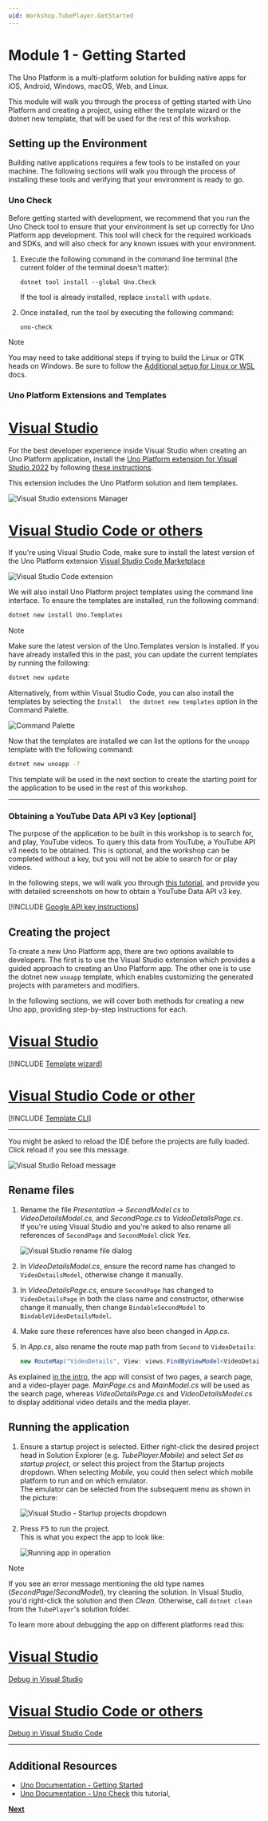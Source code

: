 ```yaml
---
uid: Workshop.TubePlayer.GetStarted
---
```


# Module 1 - Getting Started

The Uno Platform is a multi-platform solution for building native apps for iOS, Android, Windows, macOS, Web, and Linux.

This module will walk you through the process of getting started with Uno Platform and creating a project, using either the template wizard or the dotnet new template, that will be used for the rest of this workshop.

## Setting up the Environment

Building native applications requires a few tools to be installed on your machine. The following sections will walk you through the process of installing these tools and verifying that your environment is ready to go.

### Uno Check

Before getting started with development, we recommend that you run the Uno Check tool to ensure that your environment is set up correctly for Uno Platform app development. This tool will check for the required workloads and SDKs, and will also check for any known issues with your environment.

1. Execute the following command in the command line terminal (the current folder of the terminal doesn't matter):

    ```
    dotnet tool install --global Uno.Check
    ```

    If the tool is already installed, replace `install` with `update`.


1. Once installed, run the tool by executing the following command:

    ```
    uno-check
    ```

> [!NOTE]  
> You may need to take additional steps if trying to build the Linux or GTK heads on Windows.
> Be sure to follow the [Additional setup for Linux or WSL](xref:Uno.GetStarted.Linux) docs.  


### Uno Platform Extensions and Templates

# [Visual Studio](#tab/vs)

For the best developer experience inside Visual Studio when creating an Uno Platform application, install the [Uno Platform extension for Visual Studio 2022](https://marketplace.visualstudio.com/items?itemName=unoplatform.uno-platform-addin-2022) by following [these instructions](xref:Uno.GetStarted.vs2022#install-the-solution-templates).

This extension includes the Uno Platform solution and item templates.

![Visual Studio extensions Manager](vs-2022-extension.jpg)

# [Visual Studio Code or others](#tab/vscode)

If you're using Visual Studio Code, make sure to install the latest version of the Uno Platform extension [Visual Studio Code Marketplace](https://marketplace.visualstudio.com/items?itemName=unoplatform.vscode)

![Visual Studio Code extension](vs-code-extension.jpg)

We will also install Uno Platform project templates using the command line interface. To ensure the templates are installed, run the following command:

```bash
dotnet new install Uno.Templates
```


> [!NOTE]  
> Make sure the latest version of the Uno.Templates version is installed.
> If you have already installed this in the past, you can update the current templates by running the following:
>
> ```bash
> dotnet new update
> ```

Alternatively, from within Visual Studio Code, you can also install the templates by selecting the `Install  the dotnet new templates` option in the Command Palette.

![Command Palette](vs-code-templates.jpg)


Now that the templates are installed we can list the options for the `unoapp` template with the following command:

```bash
dotnet new unoapp -?
```

This template will be used in the next section to create the starting point for the application to be used in the rest of this workshop.

---

### Obtaining a YouTube Data API v3 Key [optional]

The purpose of the application to be built in this workshop is to search for, and play, YouTube videos. To query this data from YouTube, a YouTube API v3 needs to be obtained. This is optional, and the workshop can be completed without a key, but you will not be able to search for or play videos.

In the following steps, we will walk you through [this tutorial](https://developers.google.com/youtube/v3/getting-started), and provide you with detailed screenshots on how to obtain a YouTube Data API v3 key.

[!INCLUDE [Google API key instructions](google-api-key.md)]

## Creating the project

To create a new Uno Platform app, there are two options available to developers. The first is to use the Visual Studio extension which provides a guided approach to creating an Uno Platform app.
The other one is to use the dotnet new `unoapp` template, which enables customizing the generated projects with parameters and modifiers.

In the following sections, we will cover both methods for creating a new Uno app, providing step-by-step instructions for each.

# [Visual Studio](#tab/vs)

[!INCLUDE [Template wizard](templates-wizard.md)]

# [Visual Studio Code or other](#tab/vscode)

[!INCLUDE [Template CLI](templates-cli.md)]

---

You might be asked to reload the IDE before the projects are fully loaded. Click reload if you see this message.

![Visual Studio Reload message](vs-reload-message.jpg)  

## Rename files

1. Rename the file *Presentation* → *SecondModel.cs* to *VideoDetailsModel.cs*, and *SecondPage.cs* to *VideoDetailsPage.cs*.  
    If you're using Visual Studio and you're asked to also rename all references of `SecondPage` and `SecondModel` click *Yes*.

    ![Visual Studio rename file dialog](rename-file-dialog.jpg)

1. In *VideoDetailsModel.cs*, ensure the record name has changed to `VideoDetailsModel`, otherwise change it manually.

1. In *VideoDetailsPage.cs*, ensure `SecondPage` has changed to `VideoDetailsPage` in both the class name and constructor, otherwise change it manually, then change `BindableSecondModel` to `BindableVideoDetailsModel`.

1. Make sure these references have also been changed in *App.cs*.

1. In *App.cs*, also rename the route map path from `Second` to `VideoDetails`:

    ```c#
    new RouteMap("VideoDetails", View: views.FindByViewModel<VideoDetailsModel>()),
    ```

As explained [in the intro](xref:Workshop.TubePlayer.Overview#tube-player-workshop), the app will consist of two pages, a search page, and a video-player page. *MainPage.cs* and *MainModel.cs* will be used as the search page, whereas *VideoDetailsPage.cs* and *VideoDetailsModel.cs* to display additional video details and the media player.

## Running the application

1. Ensure a startup project is selected. Either right-click the desired project head in Solution Explorer (e.g. *TubePlayer.Mobile*) and select *Set as startup project*, or select this project from the Startup projects dropdown.
    When selecting *Mobile*, you could then select which mobile platform to run and on which emulator.  
    The emulator can be selected from the subsequent menu as shown in the picture:

    ![Visual Studio - Startup projects dropdown](set-startup-project.jpg)

1. Press <kbd>F5</kbd> to run the project.  
  This is what you expect the app to look like:

    ![Running app in operation](ui-output.gif)

> [!NOTE]  
> If you see an error message mentioning the old type names (*SecondPage*/*SecondModel*), try cleaning the solution. In Visual Studio, you'd right-click the solution and then *Clean*. Otherwise, call `dotnet clean` from the `TubePlayer`'s solution folder.

To learn more about debugging the app on different platforms read this:

# [Visual Studio](#tab/vs)

[Debug in Visual Studio](xref:Uno.GetStarted.vs2022#create-an-application)

# [Visual Studio Code or others](#tab/vscode)

[Debug in Visual Studio Code](xref:Uno.GetStarted.vscode#run-and-debug-application)

---

## Additional Resources

- [Uno Documentation - Getting Started](xref:Uno.GetStarted)
- [Uno Documentation - Uno Check](xref:UnoCheck.UsingUnoCheck)
this tutorial,

**[Next](xref:Workshop.TubePlayer.BasicLayout "Creating basic UI layout with C# Markup")**
